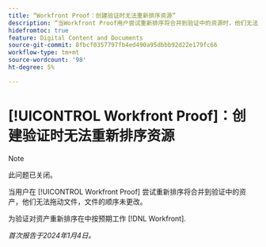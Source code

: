 ```yaml
---
title: “Workfront Proof：创建验证时无法重新排序资源”
description: “当Workfront Proof用户尝试重新排序将合并到验证中的资源时，他们无法拖动文件，并且文件的顺序未更改。”
hidefromtoc: true
feature: Digital Content and Documents
source-git-commit: 8fbcf0357797fb4ed490a95dbbb92d22e179fc66
workflow-type: tm+mt
source-wordcount: '98'
ht-degree: 5%

---
```



# [!UICONTROL Workfront Proof]：创建验证时无法重新排序资源

>[!NOTE]
>
>此问题已关闭。

当用户在 [!UICONTROL Workfront Proof] 尝试重新排序将合并到验证中的资产，他们无法拖动文件，文件的顺序未更改。

为验证对资产重新排序在中按预期工作 [!DNL Workfront].

_首次报告于2024年1月4日。_
